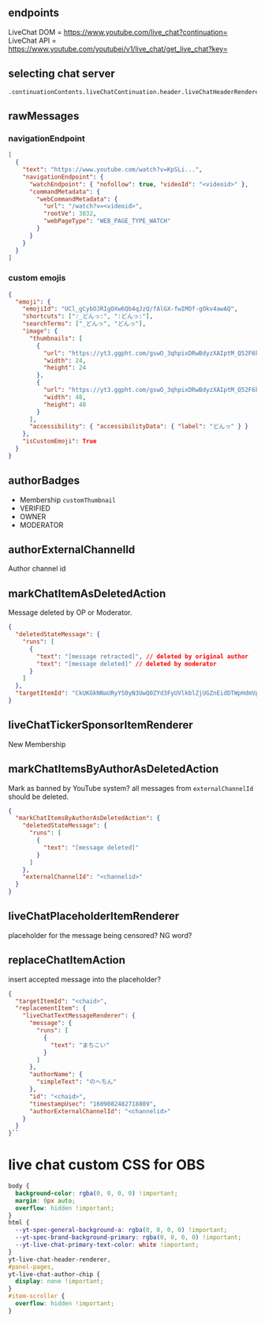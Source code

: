 ## endpoints

LiveChat DOM = https://www.youtube.com/live_chat?continuation=<continuation>
LiveChat API = https://www.youtube.com/youtubei/v1/live_chat/get_live_chat?key=<innertubeApiKey>

## selecting chat server

```
.continuationContents.liveChatContinuation.header.liveChatHeaderRenderer.viewSelector.sortFilterSubMenuRenderer.subMenuItems[].continuation.reloadContinuationData
```

## rawMessages

### navigationEndpoint

```json
[
  {
    "text": "https://www.youtube.com/watch?v=KpSLi...",
    "navigationEndpoint": {
      "watchEndpoint": { "nofollow": true, "videoId": "<videoid>" },
      "commandMetadata": {
        "webCommandMetadata": {
          "url": "/watch?v=<videoid>",
          "rootVe": 3832,
          "webPageType": "WEB_PAGE_TYPE_WATCH"
        }
      }
    }
  }
]
```

### custom emojis

```json
{
  "emoji": {
    "emojiId": "UCl_gCybOJRIgOXw6Qb4qJzQ/fAlGX-fwIMOf-gOkv4awAQ",
    "shortcuts": [":_どんっ:", ":どんっ:"],
    "searchTerms": ["_どんっ", "どんっ"],
    "image": {
      "thumbnails": [
        {
          "url": "https://yt3.ggpht.com/gswO_3qhpixDRwBdyzXAIptM_Q52F6kQj44OZHwZCTJPcO4pUFABjhvxMw9RhHWGGdYt7j_6JzI=w24-h24-c-k-nd",
          "width": 24,
          "height": 24
        },
        {
          "url": "https://yt3.ggpht.com/gswO_3qhpixDRwBdyzXAIptM_Q52F6kQj44OZHwZCTJPcO4pUFABjhvxMw9RhHWGGdYt7j_6JzI=w48-h48-c-k-nd",
          "width": 48,
          "height": 48
        }
      ],
      "accessibility": { "accessibilityData": { "label": "どんっ" } }
    },
    "isCustomEmoji": True
  }
}
```

## authorBadges

- Membership `customThumbnail`
- VERIFIED
- OWNER
- MODERATOR

## authorExternalChannelId

Author channel id

## markChatItemAsDeletedAction

Message deleted by OP or Moderator.

```json
{
  "deletedStateMessage": {
    "runs": [
      {
        "text": "[message retracted]", // deleted by original author
        "text": "[message deleted]" // deleted by moderator
      }
    ]
  },
  "targetItemId": "CkUKGkNNaURyYS0yN3UwQ0ZYd3FyUVlkblZjUGZnEidDTWpHdmVpeDd1MENGUnI1V0FvZDFsUURLZzE2MDkwODExNDEzNTk%3D"
}
```

## liveChatTickerSponsorItemRenderer

New Membership

## markChatItemsByAuthorAsDeletedAction

Mark as banned by YouTube system? all messages from `externalChannelId` should be deleted.

```json
{
  "markChatItemsByAuthorAsDeletedAction": {
    "deletedStateMessage": {
      "runs": [
        {
          "text": "[message deleted]"
        }
      ]
    },
    "externalChannelId": "<channelid>"
  }
}
```

## liveChatPlaceholderItemRenderer

placeholder for the message being censored? NG word?

## replaceChatItemAction

insert accepted message into the placeholder?

```json
{
  "targetItemId": "<chaid>",
  "replacementItem": {
    "liveChatTextMessageRenderer": {
      "message": {
        "runs": [
          {
            "text": "まちこい"
          }
        ]
      },
      "authorName": {
        "simpleText": "のへちん"
      },
      "id": "<chaid>",
      "timestampUsec": "1609082482718809",
      "authorExternalChannelId": "<channelid>"
    }
  }
}``
```

# live chat custom CSS for OBS

```css
body {
  background-color: rgba(0, 0, 0, 0) !important;
  margin: 0px auto;
  overflow: hidden !important;
}
html {
  --yt-spec-general-background-a: rgba(0, 0, 0, 0) !important;
  --yt-spec-brand-background-primary: rgba(0, 0, 0, 0) !important;
  --yt-live-chat-primary-text-color: white !important;
}
yt-live-chat-header-renderer,
#panel-pages,
yt-live-chat-author-chip {
  display: none !important;
}
#item-scroller {
  overflow: hidden !important;
}
```
